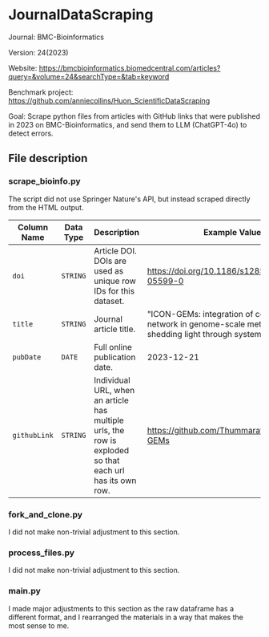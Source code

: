 # JournalDataScraping
Journal: BMC-Bioinformatics

Version: 24(2023)

Website: https://bmcbioinformatics.biomedcentral.com/articles?query=&volume=24&searchType=&tab=keyword

Benchmark project: https://github.com/anniecollins/Huon_ScientificDataScraping

Goal: Scrape python files from articles with GitHub links that were published in 2023 on BMC-Bioinformatics, and send them to LLM (ChatGPT-4o) to detect errors.

## File description

### scrape_bioinfo.py
The script did not use Springer Nature's API, but instead scraped directly from the HTML output.

| Column Name  | Data Type | Description                                                                                              | Example Value   |
|--------------|-----------|----------------------------------------------------------------------------------------------------------|-----------------|
| `doi`        | `STRING`  | Article DOI. DOIs are used as unique row IDs for this dataset.                                           | https://doi.org/10.1186/s12859-023-05599-0    |           
| `title`      | `STRING`  | Journal article title.                                                                                   | "ICON-GEMs: integration of co-expression network in genome-scale metabolic models, shedding light through systems biology"     |                     
| `pubDate`    | `DATE`    | Full online publication date.                                                                            | 2023-12-21    |                     
| `githubLink` | `STRING`  | Individual URL, when an article has multiple urls, the row is exploded so that each url has its own row. | https://github.com/ThummaratPaklao/ICOM-GEMs    |                     

### fork_and_clone.py
I did not make non-trivial adjustment to this section.

### process_files.py
I did not make non-trivial adjustment to this section.

### main.py
I made major adjustments to this section as the raw dataframe has a different format, and I rearranged the materials in a way that makes the most sense to me.
